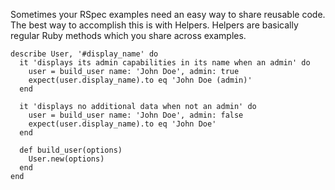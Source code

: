 Sometimes your RSpec examples need an easy way to share reusable code. The best way to accomplish this is with Helpers.
Helpers are basically regular Ruby methods which you share across examples. 

```
describe User, '#display_name' do
  it 'displays its admin capabilities in its name when an admin' do
    user = build_user name: 'John Doe', admin: true
    expect(user.display_name).to eq 'John Doe (admin)'
  end

  it 'displays no additional data when not an admin' do
    user = build_user name: 'John Doe', admin: false
    expect(user.display_name).to eq 'John Doe'
  end

  def build_user(options)
    User.new(options)
  end
end
```
